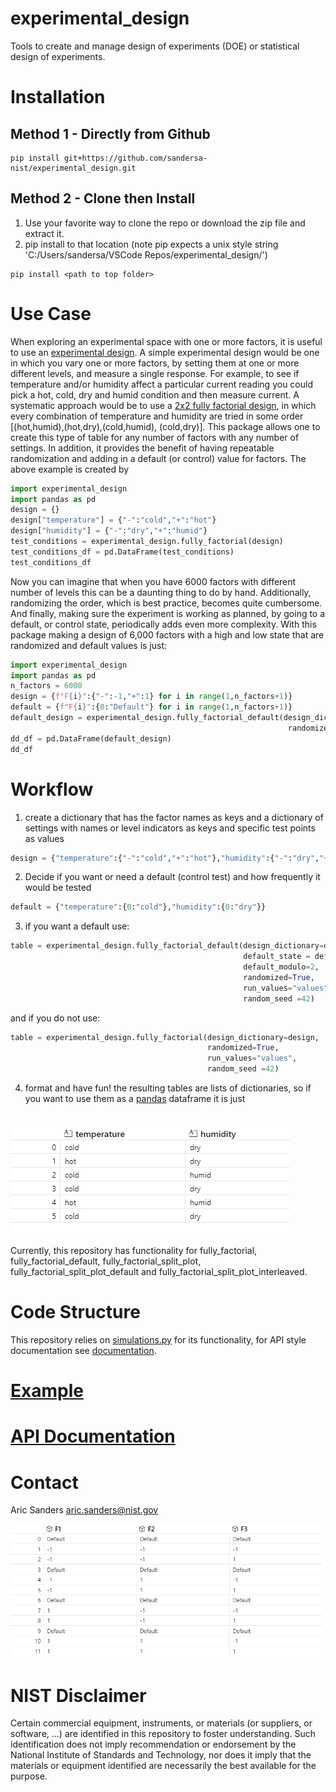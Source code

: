 # experimental_design
Tools to create and manage design of experiments (DOE) or statistical design of experiments.

# Installation
## Method 1 - Directly from Github
```shell
pip install git+https://github.com/sandersa-nist/experimental_design.git
```
## Method 2 - Clone then Install
1. Use your favorite way to clone the repo or download the zip file and extract it.  
2. pip install to that location (note pip expects a unix style string 'C:/Users/sandersa/VSCode Repos/experimental_design/')
```shell
pip install <path to top folder>
```

# Use Case
When exploring an experimental space with one or more factors, it is useful to use an [experimental design](https://en.wikipedia.org/wiki/Design_of_experiments). A simple experimental design would be one in which you vary one or more factors, by setting them at one or more different levels, and measure a single response. For example, to see if temperature and/or humidity affect a particular current reading you could pick a hot, cold, dry and humid condition and then measure current. A systematic approach would be to use a [2x2 fully factorial design](https://en.wikipedia.org/wiki/Factorial_experiment), in which every combination of temperature and humidity are tried in some order [(hot,humid),(hot,dry),(cold,humid), (cold,dry)]. This package allows one to create this type of table for any number of factors with any number of settings. In addition, it provides the benefit of having repeatable randomization and adding in a default (or control) value for factors. The above example is created by
```python
import experimental_design 
import pandas as pd
design = {}
design["temperature"] = {"-":"cold","+":"hot"}
design["humidity"] = {"-":"dry","+":"humid"}
test_conditions = experimental_design.fully_factorial(design)
test_conditions_df = pd.DataFrame(test_conditions)
test_conditions_df
```
Now you can imagine that when you have 6000 factors with different number of levels this can be a daunting thing to do by hand. Additionally, randomizing the order, which is best practice, becomes quite cumbersome. And finally, making sure the experiment is working as planned, by going to a default, or control state, periodically adds even more complexity.
With this package making a design of 6,000 factors with a high and low state that are randomized and default values is just:
```python
import experimental_design 
import pandas as pd
n_factors = 6000
design = {f"F{i}":{"-":-1,"+":1} for i in range(1,n_factors+1)}
default = {f"F{i}":{0:"Default"} for i in range(1,n_factors+1)}
default_design = experimental_design.fully_factorial_default(design_dictionary=design,default_state=default,
                                                              randomized= True,random_seed= 42,run_values="values")
dd_df = pd.DataFrame(default_design)
dd_df
```
# Workflow
1. create a dictionary that has the factor names as keys and a dictionary of settings with names or level indicators as keys and specific test points as values 
```python
design = {"temperature":{"-":"cold","+":"hot"},"humidity":{"-":"dry","+":"humid"}}
```
2. Decide if you want or need a default (control test) and how frequently it would be tested
```python
default = {"temperature":{0:"cold"},"humidity":{0:"dry"}}  
```
3.  if you want a default use: 

```python
table = experimental_design.fully_factorial_default(design_dictionary=design, 
                                                    default_state = default, 
                                                    default_modulo=2,
                                                    randomized=True,
                                                    run_values="values",
                                                    random_seed =42)
```
and if you do not use:

```python 
table = experimental_design.fully_factorial(design_dictionary=design,
                                            randomized=True, 
                                            run_values="values",
                                            random_seed =42)
```
4. format and have fun! the resulting tables are lists of dictionaries, so if you want to use them as a [pandas](https://pandas.pydata.org/) dataframe it is just
```python

```
![image](./documentation/Readme_Example_Table.png)

Currently, this repository has functionality for fully_factorial, fully_factorial_default, fully_factorial_split_plot, fully_factorial_split_plot_default and fully_factorial_split_plot_interleaved.

# Code Structure
This repository relies on [simulations.py](./experimental_design/experimental_designs.py) for its functionality, for API style documentation see [documentation](https://sandersa-nist.github.io/experimental_design/documentation/experimental_design/experimental_designs.html).

# [Example](./examples/experimental_designs_example.ipynb)
# [API Documentation](https://sandersa-nist.github.io/experimental_design/documentation/experimental_design.html) 
# Contact
Aric Sanders [aric.sanders@nist.gov](mailto:aric.sanders@nist.gov)

![image](./documentation/3factors_default.png)

# NIST Disclaimer
Certain commercial equipment, instruments, or materials (or suppliers, or software, ...) are identified in this repository to foster understanding. Such identification does not imply recommendation or endorsement by the National Institute of Standards and Technology, nor does it imply that the materials or equipment identified are necessarily the best available for the purpose.